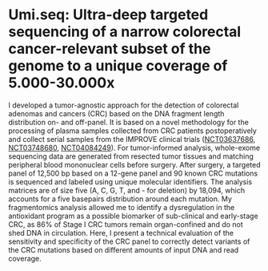 # Umi.seq: Ultra-deep targeted sequencing of a narrow colorectal cancer-relevant subset of the genome to a unique coverage of 5.000-30.000x

I developed a tumor-agnostic approach for the detection of colorectal adenomas and cancers (CRC) based on the DNA fragment length distribution on- and off-panel. It is based on a novel methodology for the processing of plasma samples collected from CRC patients postoperatively and collect serial samples from the IMPROVE clinical trials ([NCT03637686](https://clinicaltrials.gov/ct2/show/NCT03637686), [NCT03748680](https://clinicaltrials.gov/ct2/show/NCT03748680), [NCT04084249](https://clinicaltrials.gov/ct2/show/NCT04084249)). For tumor-informed analysis, whole-exome sequencing data are generated from resected tumor tissues and matching peripheral blood mononuclear cells before surgery. After surgery, a targeted panel of 12,500 bp based on a 12-gene panel and 90 known CRC mutations is sequenced and labeled using unique molecular identifiers. The analysis matrices are of size five (A, C, G, T, and - for deletion) by 18,094, which accounts for a five basepairs distribution around each mutation. My fragmentomics analysis allowed me to identify a dysregulation in the antioxidant program as a possible biomarker of sub-clinical and early-stage CRC, as 86% of Stage I CRC tumors remain organ-confined and do not shed DNA in circulation. Here, I present a technical evaluation of the sensitivity and specificity of the CRC panel to correctly detect variants of the CRC mutations based on different amounts of input DNA and read coverage. 
